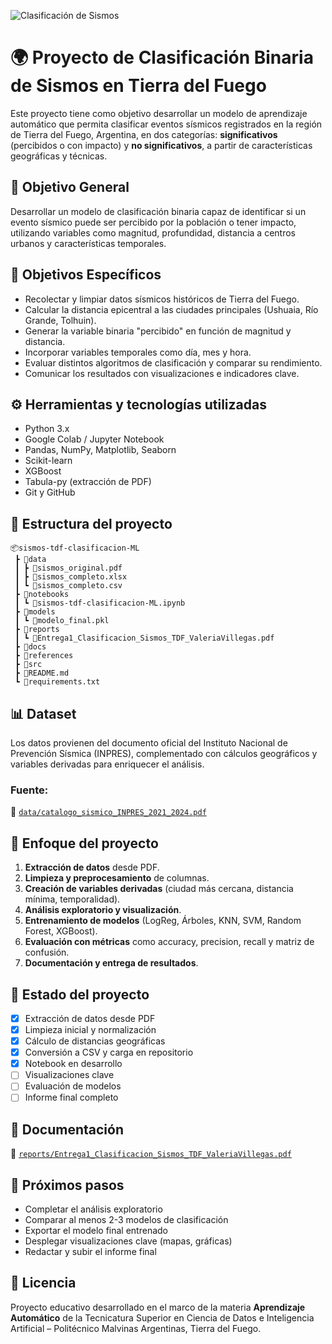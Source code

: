 ![Clasificación de Sismos](docs/Clasificación%20de%20sismos%20-%20tdf.png)


# 🌍 Proyecto de Clasificación Binaria de Sismos en Tierra del Fuego

Este proyecto tiene como objetivo desarrollar un modelo de aprendizaje automático que permita clasificar eventos sísmicos registrados en la región de Tierra del Fuego, Argentina, en dos categorías: **significativos** (percibidos o con impacto) y **no significativos**, a partir de características geográficas y técnicas.

## 📌 Objetivo General

Desarrollar un modelo de clasificación binaria capaz de identificar si un evento sísmico puede ser percibido por la población o tener impacto, utilizando variables como magnitud, profundidad, distancia a centros urbanos y características temporales.

## 🎯 Objetivos Específicos

- Recolectar y limpiar datos sísmicos históricos de Tierra del Fuego.
- Calcular la distancia epicentral a las ciudades principales (Ushuaia, Río Grande, Tolhuin).
- Generar la variable binaria "percibido" en función de magnitud y distancia.
- Incorporar variables temporales como día, mes y hora.
- Evaluar distintos algoritmos de clasificación y comparar su rendimiento.
- Comunicar los resultados con visualizaciones e indicadores clave.

## ⚙️ Herramientas y tecnologías utilizadas

- Python 3.x
- Google Colab / Jupyter Notebook
- Pandas, NumPy, Matplotlib, Seaborn
- Scikit-learn
- XGBoost
- Tabula-py (extracción de PDF)
- Git y GitHub

## 📁 Estructura del proyecto

```
📦sismos-tdf-clasificacion-ML
 ┣ 📂data
 ┃ ┣ 📄sismos_original.pdf
 ┃ ┣ 📄sismos_completo.xlsx
 ┃ ┗ 📄sismos_completo.csv
 ┣ 📂notebooks
 ┃ ┗ 📄sismos-tdf-clasificacion-ML.ipynb
 ┣ 📂models
 ┃ ┗ 📄modelo_final.pkl
 ┣ 📂reports
 ┃ ┗ 📄Entrega1_Clasificacion_Sismos_TDF_ValeriaVillegas.pdf
 ┣ 📂docs
 ┣ 📂references
 ┣ 📂src
 ┣ 📄README.md
 ┗ 📄requirements.txt
```

## 📊 Dataset

Los datos provienen del documento oficial del Instituto Nacional de Prevención Sísmica (INPRES), complementado con cálculos geográficos y variables derivadas para enriquecer el análisis.

### Fuente:

📄 [`data/catalogo_sismico_INPRES_2021_2024.pdf`](data/catalogo_sismico_INPRES_2021_2024.pdf)

## 🧠 Enfoque del proyecto

1. **Extracción de datos** desde PDF.
2. **Limpieza y preprocesamiento** de columnas.
3. **Creación de variables derivadas** (ciudad más cercana, distancia mínima, temporalidad).
4. **Análisis exploratorio y visualización**.
5. **Entrenamiento de modelos** (LogReg, Árboles, KNN, SVM, Random Forest, XGBoost).
6. **Evaluación con métricas** como accuracy, precision, recall y matriz de confusión.
7. **Documentación y entrega de resultados**.

## 🔄 Estado del proyecto

- [x] Extracción de datos desde PDF
- [x] Limpieza inicial y normalización
- [x] Cálculo de distancias geográficas
- [x] Conversión a CSV y carga en repositorio
- [x] Notebook en desarrollo
- [ ] Visualizaciones clave
- [ ] Evaluación de modelos
- [ ] Informe final completo

## 📝 Documentación

📄 [`reports/Entrega1_Clasificacion_Sismos_TDF_ValeriaVillegas.pdf`](reports/Entrega1_Clasificacion_Sismos_TDF_ValeriaVillegas.pdf)

## 📌 Próximos pasos

- Completar el análisis exploratorio
- Comparar al menos 2-3 modelos de clasificación
- Exportar el modelo final entrenado
- Desplegar visualizaciones clave (mapas, gráficas)
- Redactar y subir el informe final

## 📜 Licencia

Proyecto educativo desarrollado en el marco de la materia **Aprendizaje Automático** de la Tecnicatura Superior en Ciencia de Datos e Inteligencia Artificial – Politécnico Malvinas Argentinas, Tierra del Fuego.
